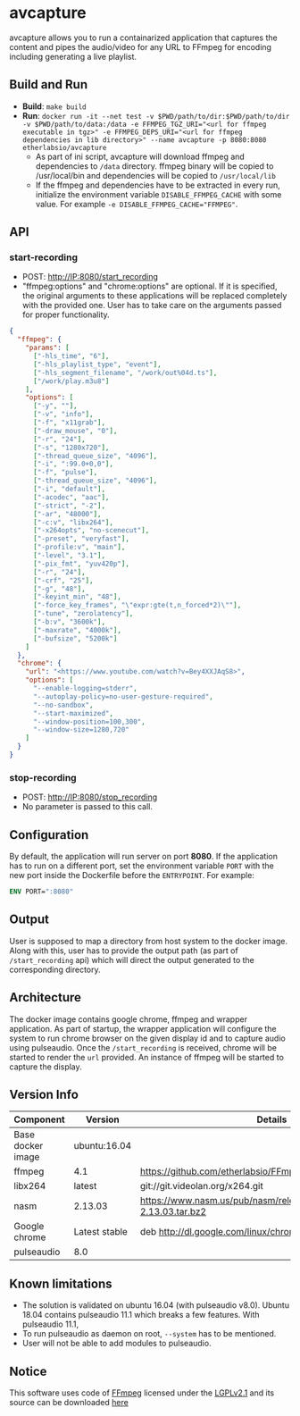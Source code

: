 # avcapture

avcapture allows you to run a containarized application that captures the content and pipes the audio/video for any URL to FFmpeg for encoding including generating a live playlist.

## Build and Run

- **Build**: `make build`
- **Run**: `docker run -it --net test -v $PWD/path/to/dir:$PWD/path/to/dir -v $PWD/path/to/data:/data -e FFMPEG_TGZ_URI="<url for ffmpeg executable in tgz>" -e FFMPEG_DEPS_URI="<url for ffmpeg dependencies in lib directory>" --name avcapture -p 8080:8080 etherlabsio/avcapture`
  - As part of ini script, avcapture will download ffmpeg and dependencies to `/data` directory. ffmpeg binary will be copied to /usr/local/bin and dependencies will be copied to `/usr/local/lib`
  - If the ffmpeg and dependencies have to be extracted in every run, initialize the environment variable `DISABLE_FFMPEG_CACHE` with some value. For example `-e DISABLE_FFMPEG_CACHE="FFMPEG"`.

## API

### start-recording

- POST: <http://IP:8080/start_recording>
- "ffmpeg:options" and "chrome:options" are optional. If it is specified, the original arguments to these applications will be replaced completely with the provided one. User has to take care on the arguments passed for proper functionality.

```json
{
  "ffmpeg": {
    "params": [
      ["-hls_time", "6"],
      ["-hls_playlist_type", "event"],
      ["-hls_segment_filename", "/work/out%04d.ts"],
      ["/work/play.m3u8"]
    ],
    "options": [
      ["-y", ""],
      ["-v", "info"],
      ["-f", "x11grab"],
      ["-draw_mouse", "0"],
      ["-r", "24"],
      ["-s", "1280x720"],
      ["-thread_queue_size", "4096"],
      ["-i", ":99.0+0,0"],
      ["-f", "pulse"],
      ["-thread_queue_size", "4096"],
      ["-i", "default"],
      ["-acodec", "aac"],
      ["-strict", "-2"],
      ["-ar", "48000"],
      ["-c:v", "libx264"],
      ["-x264opts", "no-scenecut"],
      ["-preset", "veryfast"],
      ["-profile:v", "main"],
      ["-level", "3.1"],
      ["-pix_fmt", "yuv420p"],
      ["-r", "24"],
      ["-crf", "25"],
      ["-g", "48"],
      ["-keyint_min", "48"],
      ["-force_key_frames", "\"expr:gte(t,n_forced*2)\""],
      ["-tune", "zerolatency"],
      ["-b:v", "3600k"],
      ["-maxrate", "4000k"],
      ["-bufsize", "5200k"]
    ]
  },
  "chrome": {
    "url": "<https://www.youtube.com/watch?v=Bey4XXJAqS8>",
    "options": [
      "--enable-logging=stderr",
      "--autoplay-policy=no-user-gesture-required",
      "--no-sandbox",
      "--start-maximized",
      "--window-position=100,300",
      "--window-size=1280,720"
    ]
  }
}
```

### stop-recording

- POST: <http://IP:8080/stop_recording>
- No parameter is passed to this call.

## Configuration

By default, the application will run server on port **8080**. If the application has to run on a different port, set the environment variable `PORT` with the new port inside the Dockerfile before the `ENTRYPOINT`.
For example:

```dockerfile
ENV PORT=":8080"
```

## Output

User is supposed to map a directory from host system to the docker image. Along with this, user has to provide the output path (as part of `/start_recording` api) which will direct the output generated to the corresponding directory.

## Architecture

The docker image contains google chrome, ffmpeg and wrapper application.
As part of startup, the wrapper application will configure the system to run chrome browser on the given display id and to capture audio using pulseaudio.
Once the `/start_recording` is received, chrome will be started to render the `url` provided. An instance of ffmpeg will be started to capture the display.

## Version Info

| Component         | Version       | Details                                                                   |
| ----------------- | ------------- | ------------------------------------------------------------------------- |
| Base docker image | ubuntu:16.04  |                                                                           |
| ffmpeg            | 4.1           | <https://github.com/etherlabsio/FFmpeg/archive/n4.1.tar.gz>               |
| libx264           | latest        | git://git.videolan.org/x264.git                                           |
| nasm              | 2.13.03       | <https://www.nasm.us/pub/nasm/releasebuilds/2.13.03/nasm-2.13.03.tar.bz2> |
| Google chrome     | Latest stable | deb <http://dl.google.com/linux/chrome/deb/> stable main                  |
| pulseaudio        | 8.0           |                                                                           |

## Known limitations

- The solution is validated on ubuntu 16.04 (with pulseaudio v8.0). Ubuntu 18.04 contains pulseaudio 11.1 which breaks a few features. With pulseaudio 11.1,
- To run pulseaudio as daemon on root, `--system` has to be mentioned.
- User will not be able to add modules to pulseaudio.

## Notice

This software uses code of <a href=http://ffmpeg.org>FFmpeg</a> licensed under the <a href=http://www.gnu.org/licenses/old-licenses/lgpl-2.1.html>LGPLv2.1</a> and its source can be downloaded <a href=https://github.com/etherlabsio/ffmpeg>here</a>
